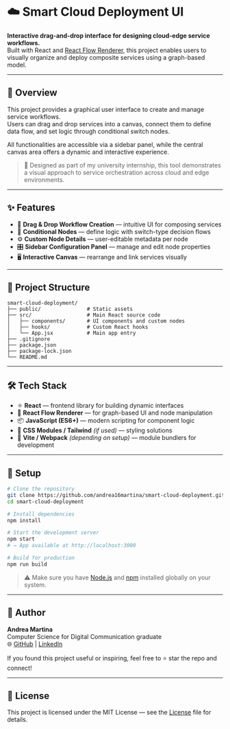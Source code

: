 # ☁️ Smart Cloud Deployment UI

**Interactive drag-and-drop interface for designing cloud-edge service workflows.**  
Built with React and [React Flow Renderer](https://reactflow.dev/), this project enables users to visually organize and deploy composite services using a graph-based model.

---

## 🚀 Overview

This project provides a graphical user interface to create and manage service workflows.  
Users can drag and drop services into a canvas, connect them to define data flow, and set logic through conditional switch nodes.

All functionalities are accessible via a sidebar panel, while the central canvas area offers a dynamic and interactive experience.

> 🧩 Designed as part of my university internship, this tool demonstrates a visual approach to service orchestration across cloud and edge environments.

---

## ✨ Features

- 🧱 **Drag & Drop Workflow Creation** — intuitive UI for composing services
- 🔁 **Conditional Nodes** — define logic with switch-type decision flows
- ⚙️ **Custom Node Details** — user-editable metadata per node
- 🎛️ **Sidebar Configuration Panel** — manage and edit node properties
- 🖥️ **Interactive Canvas** — rearrange and link services visually

---

## 📁 Project Structure

```plaintext
smart-cloud-deployment/
├── public/               # Static assets
├── src/                  # Main React source code
│   ├── components/       # UI components and custom nodes
│   ├── hooks/            # Custom React hooks
│   └── App.jsx           # Main app entry
├── .gitignore
├── package.json
├── package-lock.json
└── README.md
```

---

## 🛠️ Tech Stack

- ⚛️ **React** — frontend library for building dynamic interfaces  
- 🌊 **React Flow Renderer** — for graph-based UI and node manipulation  
- 📦 **JavaScript (ES6+)** — modern scripting for component logic  
- 🎨 **CSS Modules / Tailwind** *(if used)* — styling solutions  
- 🔧 **Vite / Webpack** *(depending on setup)* — module bundlers for development

---

## 🔧 Setup

```bash
# Clone the repository
git clone https://github.com/andrea16martina/smart-cloud-deployment.git
cd smart-cloud-deployment

# Install dependencies
npm install

# Start the development server
npm start
# → App available at http://localhost:3000

# Build for production
npm run build
```
> ⚠️ Make sure you have [Node.js](https://nodejs.org/) and [npm](https://www.npmjs.com/) installed globally on your system.

---

## 👤 Author

**Andrea Martina**  
Computer Science for Digital Communication graduate  
🌐 [GitHub](https://github.com/andrea16martina) | [LinkedIn](https://linkedin.com/in/andmar-7137a41aa)  

If you found this project useful or inspiring, feel free to ⭐ star the repo and connect!

---

## 📜 License
This project is licensed under the MIT License — see the [License](./LICENSE) file for details.



